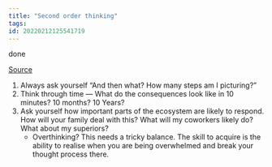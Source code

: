 ```yaml
---
title: "Second order thinking"
tags:
id: 20220212125541719
---
```




done

[Source][1]

1. Always ask yourself “And then what? How many steps am I picturing?”
2. Think through time — What do the consequences look like in 10 minutes? 10 months? 10 Years?
3. Ask yourself how important parts of the ecosystem are likely to respond. How will your family deal with this? What will my coworkers likely do? What about my superiors?
   - Overthinking? This needs a tricky balance. The skill to acquire is the ability to realise when you are being overwhelmed and break your thought process there.

[1]: https://via.hypothes.is/https://fs.blog/2016/04/second-order-thinking/
